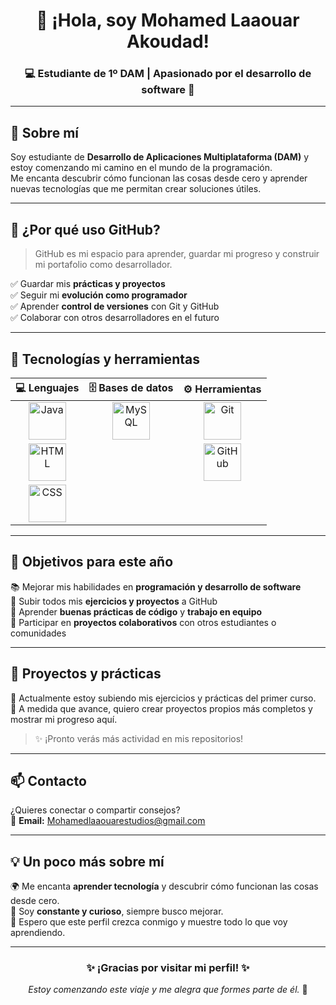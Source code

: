 <h1 align="center">👋 ¡Hola, soy Mohamed Laaouar Akoudad!</h1>
<h3 align="center">💻 Estudiante de 1º DAM | Apasionado por el desarrollo de software 🚀</h3>

---

## 🧭 Sobre mí

Soy estudiante de **Desarrollo de Aplicaciones Multiplataforma (DAM)** y estoy comenzando mi camino en el mundo de la programación.  
Me encanta descubrir cómo funcionan las cosas desde cero y aprender nuevas tecnologías que me permitan crear soluciones útiles.

---

## 🌟 ¿Por qué uso GitHub?

> GitHub es mi espacio para aprender, guardar mi progreso y construir mi portafolio como desarrollador.

✅ Guardar mis **prácticas y proyectos**  
✅ Seguir mi **evolución como programador**  
✅ Aprender **control de versiones** con Git y GitHub  
✅ Colaborar con otros desarrolladores en el futuro  

---

## 🚀 Tecnologías y herramientas

<div align="center">

| 💻 Lenguajes | 🗄️ Bases de datos | ⚙️ Herramientas |
|:-------------:|:-----------------:|:----------------:|
| <img src="https://cdn.jsdelivr.net/gh/devicons/devicon/icons/java/java-original.svg" alt="Java" width="60" height="60"/> | <img src="https://cdn.jsdelivr.net/gh/devicons/devicon/icons/mysql/mysql-original.svg" alt="MySQL" width="60" height="60"/> | <img src="https://cdn.jsdelivr.net/gh/devicons/devicon/icons/git/git-original.svg" alt="Git" width="60" height="60"/> |
| <img src="https://cdn.jsdelivr.net/gh/devicons/devicon/icons/html5/html5-original.svg" alt="HTML" width="60" height="60"/> |  | <img src="https://cdn.jsdelivr.net/gh/devicons/devicon/icons/github/github-original.svg" alt="GitHub" width="60" height="60"/> |
| <img src="https://cdn.jsdelivr.net/gh/devicons/devicon/icons/css3/css3-original.svg" alt="CSS" width="60" height="60"/> |  |  |

</div>

---

## 🎯 Objetivos para este año

📚 Mejorar mis habilidades en **programación y desarrollo de software**  
🚀 Subir todos mis **ejercicios y proyectos** a GitHub  
🧠 Aprender **buenas prácticas de código** y **trabajo en equipo**  
🤝 Participar en **proyectos colaborativos** con otros estudiantes o comunidades  

---

## 📂 Proyectos y prácticas

🔹 Actualmente estoy subiendo mis ejercicios y prácticas del primer curso.  
🔹 A medida que avance, quiero crear proyectos propios más completos y mostrar mi progreso aquí.  

> ✨ ¡Pronto verás más actividad en mis repositorios!

---

## 📫 Contacto

¿Quieres conectar o compartir consejos?  
📧 **Email:** [Mohamedlaaouarestudios@gmail.com](mailto:Mohamedlaaouarestudios@gmail.com)

---

## 💡 Un poco más sobre mí

🌍 Me encanta **aprender tecnología** y descubrir cómo funcionan las cosas desde cero.  
💪 Soy **constante y curioso**, siempre busco mejorar.  
🚀 Espero que este perfil crezca conmigo y muestre todo lo que voy aprendiendo.  

---

<h3 align="center">✨ ¡Gracias por visitar mi perfil! ✨</h3>
<p align="center"><i>Estoy comenzando este viaje y me alegra que formes parte de él.</i> 🚀</p>
